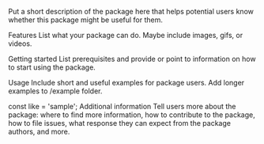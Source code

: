 Put a short description of the package here that helps potential users know whether this package might be useful for them.

Features
List what your package can do. Maybe include images, gifs, or videos.

Getting started
List prerequisites and provide or point to information on how to start using the package.

Usage
Include short and useful examples for package users. Add longer examples to /example folder.

const like = 'sample';
Additional information
Tell users more about the package: where to find more information, how to contribute to the package, how to file issues, what response they can expect from the package authors, and more.
